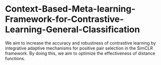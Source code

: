 # Context-Based-Meta-learning-Framework-for-Contrastive-Learning-General-Classification
We aim to increase the accuracy and robustness of contrastive learning by integrative adaptive mechanisms for positive pair selection in the SimCLR framework. By doing this, we aim to optimize the effectiveness of distance functions.
